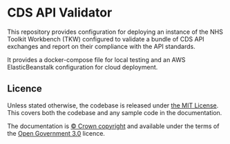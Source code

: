 # CDS API Validator

This repository provides configuration for deploying an instance of the NHS Toolkit Workbench (TKW)
configured to validate a bundle of CDS API exchanges and report on their compliance with the API
standards.

It provides a docker-compose file for local testing and an AWS ElasticBeanstalk configuration
for cloud deployment.

## Licence

Unless stated otherwise, the codebase is released under [the MIT License][mit].
This covers both the codebase and any sample code in the documentation.

The documentation is [© Crown copyright][copyright] and available under the terms
of the [Open Government 3.0][ogl] licence.

[mit]: LICENSE
[copyright]: http://www.nationalarchives.gov.uk/information-management/re-using-public-sector-information/uk-government-licensing-framework/crown-copyright/
[ogl]: http://www.nationalarchives.gov.uk/doc/open-government-licence/version/3/
